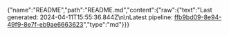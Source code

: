 {"name":"README","path":"README.md","content":{"raw":{"text":"Last generated: 2024-04-11T15:55:36.844Z\n\nLatest pipeline: [ffb9bd09-8e94-49f9-8e7f-eb9ae6663623](/pipeline/ffb9bd09-8e94-49f9-8e7f-eb9ae6663623)","type":"md"}}}